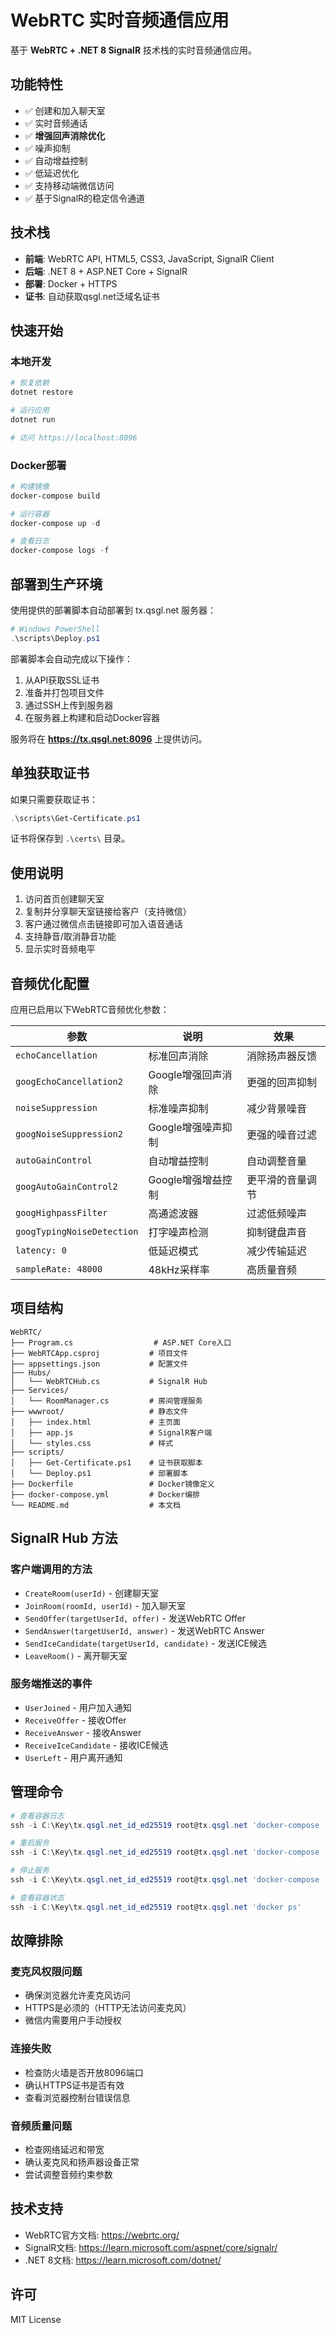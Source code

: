 # WebRTC 实时音频通信应用

基于 **WebRTC + .NET 8 SignalR** 技术栈的实时音频通信应用。

## 功能特性

- ✅ 创建和加入聊天室
- ✅ 实时音频通话
- ✅ **增强回声消除优化**
- ✅ 噪声抑制
- ✅ 自动增益控制
- ✅ 低延迟优化
- ✅ 支持移动端微信访问
- ✅ 基于SignalR的稳定信令通道

## 技术栈

- **前端**: WebRTC API, HTML5, CSS3, JavaScript, SignalR Client
- **后端**: .NET 8 + ASP.NET Core + SignalR
- **部署**: Docker + HTTPS
- **证书**: 自动获取qsgl.net泛域名证书

## 快速开始

### 本地开发

```powershell
# 恢复依赖
dotnet restore

# 运行应用
dotnet run

# 访问 https://localhost:8096
```

### Docker部署

```powershell
# 构建镜像
docker-compose build

# 运行容器
docker-compose up -d

# 查看日志
docker-compose logs -f
```

## 部署到生产环境

使用提供的部署脚本自动部署到 tx.qsgl.net 服务器：

```powershell
# Windows PowerShell
.\scripts\Deploy.ps1
```

部署脚本会自动完成以下操作：
1. 从API获取SSL证书
2. 准备并打包项目文件
3. 通过SSH上传到服务器
4. 在服务器上构建和启动Docker容器

服务将在 **https://tx.qsgl.net:8096** 上提供访问。

## 单独获取证书

如果只需要获取证书：

```powershell
.\scripts\Get-Certificate.ps1
```

证书将保存到 `.\certs\` 目录。

## 使用说明

1. 访问首页创建聊天室
2. 复制并分享聊天室链接给客户（支持微信）
3. 客户通过微信点击链接即可加入语音通话
4. 支持静音/取消静音功能
5. 显示实时音频电平

## 音频优化配置

应用已启用以下WebRTC音频优化参数：

| 参数 | 说明 | 效果 |
|------|------|------|
| `echoCancellation` | 标准回声消除 | 消除扬声器反馈 |
| `googEchoCancellation2` | Google增强回声消除 | 更强的回声抑制 |
| `noiseSuppression` | 标准噪声抑制 | 减少背景噪音 |
| `googNoiseSuppression2` | Google增强噪声抑制 | 更强的噪音过滤 |
| `autoGainControl` | 自动增益控制 | 自动调整音量 |
| `googAutoGainControl2` | Google增强增益控制 | 更平滑的音量调节 |
| `googHighpassFilter` | 高通滤波器 | 过滤低频噪声 |
| `googTypingNoiseDetection` | 打字噪声检测 | 抑制键盘声音 |
| `latency: 0` | 低延迟模式 | 减少传输延迟 |
| `sampleRate: 48000` | 48kHz采样率 | 高质量音频 |

## 项目结构

```
WebRTC/
├── Program.cs                  # ASP.NET Core入口
├── WebRTCApp.csproj           # 项目文件
├── appsettings.json           # 配置文件
├── Hubs/
│   └── WebRTCHub.cs           # SignalR Hub
├── Services/
│   └── RoomManager.cs         # 房间管理服务
├── wwwroot/                   # 静态文件
│   ├── index.html             # 主页面
│   ├── app.js                 # SignalR客户端
│   └── styles.css             # 样式
├── scripts/
│   ├── Get-Certificate.ps1    # 证书获取脚本
│   └── Deploy.ps1             # 部署脚本
├── Dockerfile                 # Docker镜像定义
├── docker-compose.yml         # Docker编排
└── README.md                  # 本文档
```

## SignalR Hub 方法

### 客户端调用的方法

- `CreateRoom(userId)` - 创建聊天室
- `JoinRoom(roomId, userId)` - 加入聊天室
- `SendOffer(targetUserId, offer)` - 发送WebRTC Offer
- `SendAnswer(targetUserId, answer)` - 发送WebRTC Answer
- `SendIceCandidate(targetUserId, candidate)` - 发送ICE候选
- `LeaveRoom()` - 离开聊天室

### 服务端推送的事件

- `UserJoined` - 用户加入通知
- `ReceiveOffer` - 接收Offer
- `ReceiveAnswer` - 接收Answer
- `ReceiveIceCandidate` - 接收ICE候选
- `UserLeft` - 用户离开通知

## 管理命令

```powershell
# 查看容器日志
ssh -i C:\Key\tx.qsgl.net_id_ed25519 root@tx.qsgl.net 'docker-compose -f /opt/webrtc-app/docker-compose.yml logs -f'

# 重启服务
ssh -i C:\Key\tx.qsgl.net_id_ed25519 root@tx.qsgl.net 'docker-compose -f /opt/webrtc-app/docker-compose.yml restart'

# 停止服务
ssh -i C:\Key\tx.qsgl.net_id_ed25519 root@tx.qsgl.net 'docker-compose -f /opt/webrtc-app/docker-compose.yml down'

# 查看容器状态
ssh -i C:\Key\tx.qsgl.net_id_ed25519 root@tx.qsgl.net 'docker ps'
```

## 故障排除

### 麦克风权限问题
- 确保浏览器允许麦克风访问
- HTTPS是必须的（HTTP无法访问麦克风）
- 微信内需要用户手动授权

### 连接失败
- 检查防火墙是否开放8096端口
- 确认HTTPS证书是否有效
- 查看浏览器控制台错误信息

### 音频质量问题
- 检查网络延迟和带宽
- 确认麦克风和扬声器设备正常
- 尝试调整音频约束参数

## 技术支持

- WebRTC官方文档: https://webrtc.org/
- SignalR文档: https://learn.microsoft.com/aspnet/core/signalr/
- .NET 8文档: https://learn.microsoft.com/dotnet/

## 许可

MIT License
